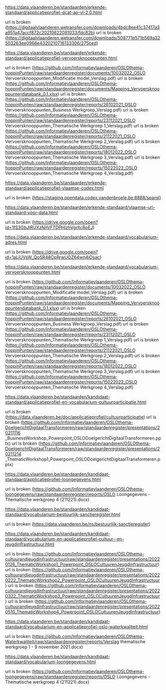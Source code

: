 https://data.vlaanderen.be/standaarden/erkende-standaard/applicatieprofiel-dcat-ap-vl-2.0.html

url is broken (https://digitaalvlaanderen.wetransfer.com/downloads/4bdc8ee41c37417a3a951a47accf872c20210622081033/fdc82b)
url is broken (https://digitaalvlaanderen.wetransfer.com/downloads/508771e571b569a32503263ee0966e4320210716133306/275ced)



https://data.vlaanderen.be/standaarden/erkende-standaard/applicatieprofiel-vervoersknooppunten.html

url is broken (https://github.com/Informatievlaanderen/OSLOthema-hoppinPunten/raw/standaardenregister/documents/10032022_OSLO Vervoersknooppunten_Modificatie model_Verslag.pdf)
url is broken (https://github.com/Informatievlaanderen/OSLOthema-hoppinPunten/raw/standaardenregister/documents/Mapping_Vervoersknooppuntendatabank_0.1.xlsx)
url is broken (https://github.com/Informatievlaanderen/OSLOthema-hoppinPunten/raw/standaardenregister/reports/26102021_OSLO Vervoersknooppunten_Business Werkgroep_Verslag.pdf)
url is broken (https://github.com/Informatievlaanderen/OSLOthema-hoppinPunten/raw/standaardenregister/reports/23112021_OSLO Vervoersknooppunten_Thematische Werkgroep 1_Verslag.pdf)
url is broken (https://github.com/Informatievlaanderen/OSLOthema-hoppinPunten/raw/standaardenregister/reports/21122021_OSLO Vervoersknooppunten_Thematische Werkgroep 2_Verslag.pdf)
url is broken (https://github.com/Informatievlaanderen/OSLOthema-hoppinPunten/raw/standaardenregister/reports/18012022_OSLO Vervoersknooppunten_Thematische Werkgroep 3_Verslag.pdf)
url is broken (https://github.com/Informatievlaanderen/OSLOthema-hoppinPunten/raw/standaardenregister/reports/15022022_OSLO Vervoersknooppunten_Thematische Werkgroep 4_Verslag.pdf)



https://data.vlaanderen.be/standaarden/erkende-standaard/applicatieprofiel-vlaamse-codex.html

url is broken (https://staging.opendata.codex.vandenbroele.be:8888/sparql)



https://data.vlaanderen.be/standaarden/erkende-standaard/vlaamse-uri-standaard-voor-data.html

url is broken (https://drive.google.com/open?id=1fS3GbJIRUXzNnVFTDPHlzhVgrltcRoEJ)



https://data.vlaanderen.be/standaarden/erkende-standaard/vocabularium-adres.html

url is broken (https://drive.google.com/open?id=1aLjUVsW_QoSR48CpRrwUOZ64wn4iOsac)



https://data.vlaanderen.be/standaarden/erkende-standaard/vocabularium-vervoersknooppunten.html

url is broken (https://github.com/Informatievlaanderen/OSLOthema-hoppinPunten/raw/standaardenregister/documents/10032022_OSLO Vervoersknooppunten_Modificatie model_Verslag.pdf)
url is broken (https://github.com/Informatievlaanderen/OSLOthema-hoppinPunten/raw/standaardenregister/documents/Mapping_Vervoersknooppuntendatabank_0.1.xlsx)
url is broken (https://github.com/Informatievlaanderen/OSLOthema-hoppinPunten/raw/standaardenregister/reports/26102021_OSLO Vervoersknooppunten_Business Werkgroep_Verslag.pdf)
url is broken (https://github.com/Informatievlaanderen/OSLOthema-hoppinPunten/raw/standaardenregister/reports/23112021_OSLO Vervoersknooppunten_Thematische Werkgroep 1_Verslag.pdf)
url is broken (https://github.com/Informatievlaanderen/OSLOthema-hoppinPunten/raw/standaardenregister/reports/21122021_OSLO Vervoersknooppunten_Thematische Werkgroep 2_Verslag.pdf)
url is broken (https://github.com/Informatievlaanderen/OSLOthema-hoppinPunten/raw/standaardenregister/reports/18012022_OSLO Vervoersknooppunten_Thematische Werkgroep 3_Verslag.pdf)
url is broken (https://github.com/Informatievlaanderen/OSLOthema-hoppinPunten/raw/standaardenregister/reports/15022022_OSLO Vervoersknooppunten_Thematische Werkgroep 4_Verslag.pdf)



https://data.vlaanderen.be/standaarden/kandidaat-standaard/applicatieprofiel-en-vocabularium-cultuurparticipatie.html

url is broken (https://data.vlaanderen.be/doc/applicatieprofiel/cultuurparticipatie)
url is broken (https://github.com/Informatievlaanderen/OSLOthema-DoelgerichtDigitaalTransformeren/raw/standaardenregister/presentations/20211116 _BusinessWorkshop_Powerpoint_OSLODoelgerichtDigitaalTransformeren.pptx)
url is broken (https://github.com/Informatievlaanderen/OSLOthema-DoelgerichtDigitaalTransformeren/raw/standaardenregister/presentations/20211214 _ThematicWorkshop1_Powerpoint_OSLODoelgerichtDigitaalTransformeren.pptx)



https://data.vlaanderen.be/standaarden/kandidaat-standaard/applicatieprofiel-loongegevens.html

url is broken (https://github.com/Informatievlaanderen/OSLOthema-loongegevens/raw/standaardenregister/reports/OSLO Loongegevens - Thematische werkgroep 4 (211221).docx)



https://data.vlaanderen.be/standaarden/kandidaat-standaard/vocabularium-bestuurlijk-sanctieregister.html

url is broken (https://data.vlaanderen.be/ns/bestuurlijk-sanctieregister)



https://data.vlaanderen.be/standaarden/kandidaat-standaard/vocabularium-en-applicatieprofiel-cultuur--en-jeugdinfrastructuur.html

url is broken (https://github.com/Informatievlaanderen/OSLOthema-cultuurandjeugdinfrastructuur/raw/standaardenregister/presentations/20220126_ThematicWorkshop1_Powerpoint_OSLOCultuurenJeugdinfrastructuur)
url is broken (https://github.com/Informatievlaanderen/OSLOthema-cultuurandjeugdinfrastructuur/raw/standaardenregister/presentations/20220222_ThematicWorkshop2_Powerpoint_OSLOCultuurenJeugdInfrastructuur)
url is broken (https://github.com/Informatievlaanderen/OSLOthema-cultuurandjeugdinfrastructuur/raw/standaardenregister/presentations/20220322_ThematicWorkshop3_Powerpoint_OSLOCultuurenJeugdInfrastructuur)
url is broken (https://github.com/Informatievlaanderen/OSLOthema-cultuurandjeugdinfrastructuur/raw/standaardenregister/presentations/20220510_ThematicWorkshop4_Powerpoint_OSLOCultuurenJeugdInfrastructuur)



https://data.vlaanderen.be/standaarden/kandidaat-standaard/vocabularium-en-applicatieprofiel-oslo-waterkwaliteit.html

url is broken (https://github.com/Informatievlaanderen/OSLOthema-Waterkwaliteit/raw/standaardenregister/reports/Verslag thematische werkgroep 1 - 9 november 2021.docx)



https://data.vlaanderen.be/standaarden/kandidaat-standaard/vocabularium-loongegevens.html

url is broken (https://github.com/Informatievlaanderen/OSLOthema-loongegevens/raw/standaardenregister/reports/OSLO Loongegevens - Thematische werkgroep 4 (211221).docx)
